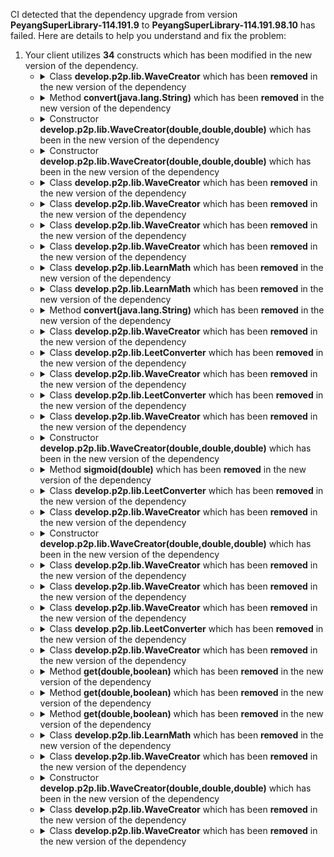 CI detected that the dependency upgrade from version **PeyangSuperLibrary-114.191.9** to **PeyangSuperLibrary-114.191.98.10** has failed. Here are details to help you understand and fix the problem:
1. Your client utilizes **34** constructs which has been modified in the new version of the dependency.
   * <details>
        <summary>Class <b>develop.p2p.lib.WaveCreator</b> which has been <b>removed</b> in the new version of the dependency</summary>
            
        * <details>
          <summary>The failure is identified from the logs generated in the build process. </summary>
          
            *   >[[ERROR] /PeyangSuperbAntiCheat/src/main/java/ml/peya/plugins/Detect/NPCTeleport.java:[186,45] cannot find symbol<br>&nbsp;&nbsp;&nbsp;&nbsp;  symbol: class WaveCreator
](XXXX)
            *   An error was detected in line 186 which is making use of an outdated API.
             ``` java
             186   get(double,boolean);
            ```

          </details>
            
     </details>
   * <details>
        <summary>Method <b>convert(java.lang.String)</b> which has been <b>removed</b> in the new version of the dependency</summary>
            
        * <details>
          <summary>The failure is identified from the logs generated in the build process. </summary>
          
            *   >[[ERROR] /PeyangSuperbAntiCheat/src/main/java/ml/peya/plugins/Utils/PlayerUtils.java:[114,35] package develop.p2p.lib does not exist<br>&nbsp;&nbsp;&nbsp;&nbsp;](XXXX)
            *   An error was detected in line 114 which is making use of an outdated API.
             ``` java
             114   develop.p2p.lib.LeetConverter.convert(last);
            ```

          </details>
            
        To resolve this issue, there are alternative options available in the new version of the dependency that can replace the incompatible method currently used in the client. You can consider substituting the existing method with one of the following options provided by the new version of the dependency
        ``` java
        String convert(String);
        ```
     </details>
   * <details>
        <summary>Constructor <b>develop.p2p.lib.WaveCreator(double,double,double)</b> which has been <b></b> in the new version of the dependency</summary>
            
        * <details>
          <summary>The failure is identified from the logs generated in the build process. </summary>
          
            *   >[[ERROR] /PeyangSuperbAntiCheat/src/main/java/ml/peya/plugins/Objects/Decorations.java:[185,9] cannot find symbol<br>&nbsp;&nbsp;&nbsp;&nbsp;  symbol:   class WaveCreator
  location: class ml.peya.plugins.Objects.Decorations
](XXXX)
            *   An error was detected in line 185 which is making use of an outdated API.
             ``` java
             185   new develop.p2p.lib.WaveCreator(0.8, 1.8, 0.1);
            ```
            *   >[[ERROR] /PeyangSuperbAntiCheat/src/main/java/ml/peya/plugins/Objects/Decorations.java:[185,32] cannot find symbol<br>&nbsp;&nbsp;&nbsp;&nbsp;  symbol:   class WaveCreator
  location: class ml.peya.plugins.Objects.Decorations
](XXXX)
            *   An error was detected in line 185 which is making use of an outdated API.
             ``` java
             185   new develop.p2p.lib.WaveCreator(0.8, 1.8, 0.1);
            ```

          </details>
            
     </details>
   * <details>
        <summary>Constructor <b>develop.p2p.lib.WaveCreator(double,double,double)</b> which has been <b></b> in the new version of the dependency</summary>
            
        * <details>
          <summary>The failure is identified from the logs generated in the build process. </summary>
          
            *   >[[ERROR] /PeyangSuperbAntiCheat/src/main/java/ml/peya/plugins/Detect/NPCTeleport.java:[179,40] cannot find symbol<br>&nbsp;&nbsp;&nbsp;&nbsp;  symbol: class WaveCreator
](XXXX)
            *   An error was detected in line 179 which is making use of an outdated API.
             ``` java
             179   new develop.p2p.lib.WaveCreator(radius - 0.1, radius, ml.peya.plugins.Variables.config.getDouble("npc.waveMin"));
            ```

          </details>
            
     </details>
   * <details>
        <summary>Class <b>develop.p2p.lib.WaveCreator</b> which has been <b>removed</b> in the new version of the dependency</summary>
            
        * <details>
          <summary>The failure is identified from the logs generated in the build process. </summary>
          
            *   >[[ERROR] /PeyangSuperbAntiCheat/src/main/java/ml/peya/plugins/Detect/NPCTeleport.java:[179,40] cannot find symbol<br>&nbsp;&nbsp;&nbsp;&nbsp;  symbol: class WaveCreator
](XXXX)
            *   An error was detected in line 179 which is making use of an outdated API.
             ``` java
             179   new develop.p2p.lib.WaveCreator(radius - 0.1, radius, ml.peya.plugins.Variables.config.getDouble("npc.waveMin"));
            ```

          </details>
            
     </details>
   * <details>
        <summary>Class <b>develop.p2p.lib.WaveCreator</b> which has been <b>removed</b> in the new version of the dependency</summary>
            
        * <details>
          <summary>The failure is identified from the logs generated in the build process. </summary>
          
            *   >[[ERROR] /PeyangSuperbAntiCheat/src/main/java/ml/peya/plugins/Objects/Decorations.java:[185,9] cannot find symbol<br>&nbsp;&nbsp;&nbsp;&nbsp;  symbol:   class WaveCreator
  location: class ml.peya.plugins.Objects.Decorations
](XXXX)
            *   An error was detected in line 185 which is making use of an outdated API.
             ``` java
             185   new develop.p2p.lib.WaveCreator(0.8, 1.8, 0.1);
            ```
            *   >[[ERROR] /PeyangSuperbAntiCheat/src/main/java/ml/peya/plugins/Objects/Decorations.java:[185,32] cannot find symbol<br>&nbsp;&nbsp;&nbsp;&nbsp;  symbol:   class WaveCreator
  location: class ml.peya.plugins.Objects.Decorations
](XXXX)
            *   An error was detected in line 185 which is making use of an outdated API.
             ``` java
             185   new develop.p2p.lib.WaveCreator(0.8, 1.8, 0.1);
            ```

          </details>
            
     </details>
   * <details>
        <summary>Class <b>develop.p2p.lib.WaveCreator</b> which has been <b>removed</b> in the new version of the dependency</summary>
            
        * <details>
          <summary>The failure is identified from the logs generated in the build process. </summary>
          
            *   >[[ERROR] /PeyangSuperbAntiCheat/src/main/java/ml/peya/plugins/Detect/NPCTeleport.java:[161,31] cannot find symbol<br>&nbsp;&nbsp;&nbsp;&nbsp;  symbol:   class WaveCreator
  location: class ml.peya.plugins.Detect.NPCTeleport
](XXXX)
            *   An error was detected in line 161 which is making use of an outdated API.
             ``` java
             161   new develop.p2p.lib.WaveCreator(10.0, 100.0, 10.0);
            ```
            *   >[[ERROR] /PeyangSuperbAntiCheat/src/main/java/ml/peya/plugins/Detect/NPCTeleport.java:[161,9] cannot find symbol<br>&nbsp;&nbsp;&nbsp;&nbsp;  symbol:   class WaveCreator
  location: class ml.peya.plugins.Detect.NPCTeleport
](XXXX)
            *   An error was detected in line 161 which is making use of an outdated API.
             ``` java
             161   new develop.p2p.lib.WaveCreator(10.0, 100.0, 10.0);
            ```

          </details>
            
     </details>
   * <details>
        <summary>Class <b>develop.p2p.lib.WaveCreator</b> which has been <b>removed</b> in the new version of the dependency</summary>
            
        * <details>
          <summary>The failure is identified from the logs generated in the build process. </summary>
          
            *   >[[ERROR] /PeyangSuperbAntiCheat/src/main/java/ml/peya/plugins/Detect/NPCTeleport.java:[220,27] cannot find symbol<br>&nbsp;&nbsp;&nbsp;&nbsp;  symbol: class WaveCreator
](XXXX)
            *   An error was detected in line 220 which is making use of an outdated API.
             ``` java
             220   new develop.p2p.lib.WaveCreator(0.0, ml.peya.plugins.Variables.config.getDouble("npc.speed.waveRange"), 0 - ml.peya.plugins.Variables.config.getDouble("npc.speed.waveRange"));
            ```

          </details>
            
     </details>
   * <details>
        <summary>Class <b>develop.p2p.lib.LearnMath</b> which has been <b>removed</b> in the new version of the dependency</summary>
            
        * <details>
          <summary>The failure is identified from the logs generated in the build process. </summary>
          
            *   >[[ERROR] /PeyangSuperbAntiCheat/src/main/java/ml/peya/plugins/Learn/Neuron.java:[5,30] package develop.p2p.lib does not exist<br>&nbsp;&nbsp;&nbsp;&nbsp;](XXXX)
            *   An error was detected in line 5 which is making use of an outdated API.
             ``` java
             5   sigmoid(double);
            ```
            *   >[[ERROR] /PeyangSuperbAntiCheat/src/main/java/ml/peya/plugins/Learn/Neuron.java:[5,1] static import only from classes and interfaces<br>&nbsp;&nbsp;&nbsp;&nbsp;](XXXX)
            *   An error was detected in line 5 which is making use of an outdated API.
             ``` java
             5   sigmoid(double);
            ```

          </details>
            
     </details>
   * <details>
        <summary>Class <b>develop.p2p.lib.LearnMath</b> which has been <b>removed</b> in the new version of the dependency</summary>
            
        * <details>
          <summary>The failure is identified from the logs generated in the build process. </summary>
          
            *   >[[ERROR] /PeyangSuperbAntiCheat/src/main/java/ml/peya/plugins/Learn/Neuron.java:[50,18] cannot find symbol<br>&nbsp;&nbsp;&nbsp;&nbsp;  symbol:   method sigmoid(double)
  location: class ml.peya.plugins.Learn.Neuron
](XXXX)
            *   An error was detected in line 50 which is making use of an outdated API.
             ``` java
             50   sigmoid(double);
            ```

          </details>
            
     </details>
   * <details>
        <summary>Method <b>convert(java.lang.String)</b> which has been <b>removed</b> in the new version of the dependency</summary>
            
        * <details>
          <summary>The failure is identified from the logs generated in the build process. </summary>
          
            *   >[[ERROR] /PeyangSuperbAntiCheat/src/main/java/ml/peya/plugins/Utils/PlayerUtils.java:[113,36] package develop.p2p.lib does not exist<br>&nbsp;&nbsp;&nbsp;&nbsp;](XXXX)
            *   An error was detected in line 113 which is making use of an outdated API.
             ``` java
             113   develop.p2p.lib.LeetConverter.convert(first);
            ```

          </details>
            
        To resolve this issue, there are alternative options available in the new version of the dependency that can replace the incompatible method currently used in the client. You can consider substituting the existing method with one of the following options provided by the new version of the dependency
        ``` java
        String convert(String);
        ```
     </details>
   * <details>
        <summary>Class <b>develop.p2p.lib.WaveCreator</b> which has been <b>removed</b> in the new version of the dependency</summary>
            
        * <details>
          <summary>The failure is identified from the logs generated in the build process. </summary>
          
            *   >[[ERROR] /PeyangSuperbAntiCheat/src/main/java/ml/peya/plugins/Detect/NPCTeleport.java:[186,45] cannot find symbol<br>&nbsp;&nbsp;&nbsp;&nbsp;  symbol: class WaveCreator
](XXXX)
            *   An error was detected in line 186 which is making use of an outdated API.
             ``` java
             186   new develop.p2p.lib.WaveCreator(1.0, 2.0, 0.0);
            ```

          </details>
            
     </details>
   * <details>
        <summary>Class <b>develop.p2p.lib.LeetConverter</b> which has been <b>removed</b> in the new version of the dependency</summary>
            
        * <details>
          <summary>The failure is identified from the logs generated in the build process. </summary>
          
            *   >[[ERROR] /PeyangSuperbAntiCheat/src/main/java/ml/peya/plugins/Utils/PlayerUtils.java:[113,36] package develop.p2p.lib does not exist<br>&nbsp;&nbsp;&nbsp;&nbsp;](XXXX)
            *   An error was detected in line 113 which is making use of an outdated API.
             ``` java
             113   develop.p2p.lib.LeetConverter;
            ```

          </details>
            
     </details>
   * <details>
        <summary>Class <b>develop.p2p.lib.WaveCreator</b> which has been <b>removed</b> in the new version of the dependency</summary>
            
        * <details>
          <summary>The failure is identified from the logs generated in the build process. </summary>
          
            *   >[[ERROR] /PeyangSuperbAntiCheat/src/main/java/ml/peya/plugins/Detect/NPCTeleport.java:[186,45] cannot find symbol<br>&nbsp;&nbsp;&nbsp;&nbsp;  symbol: class WaveCreator
](XXXX)
            *   An error was detected in line 186 which is making use of an outdated API.
             ``` java
             186   new develop.p2p.lib.WaveCreator(1.0, 2.0, 0.0);
            ```

          </details>
            
     </details>
   * <details>
        <summary>Class <b>develop.p2p.lib.LeetConverter</b> which has been <b>removed</b> in the new version of the dependency</summary>
            
        * <details>
          <summary>The failure is identified from the logs generated in the build process. </summary>
          
            *   >[[ERROR] /PeyangSuperbAntiCheat/src/main/java/ml/peya/plugins/Utils/PlayerUtils.java:[114,35] package develop.p2p.lib does not exist<br>&nbsp;&nbsp;&nbsp;&nbsp;](XXXX)
            *   An error was detected in line 114 which is making use of an outdated API.
             ``` java
             114   convert(java.lang.String);
            ```

          </details>
            
     </details>
   * <details>
        <summary>Class <b>develop.p2p.lib.WaveCreator</b> which has been <b>removed</b> in the new version of the dependency</summary>
            
        * <details>
          <summary>The failure is identified from the logs generated in the build process. </summary>
          
            *   >[[ERROR] /PeyangSuperbAntiCheat/src/main/java/ml/peya/plugins/Detect/NPCTeleport.java:[220,27] cannot find symbol<br>&nbsp;&nbsp;&nbsp;&nbsp;  symbol: class WaveCreator
](XXXX)
            *   An error was detected in line 220 which is making use of an outdated API.
             ``` java
             220   get(double,boolean);
            ```

          </details>
            
     </details>
   * <details>
        <summary>Constructor <b>develop.p2p.lib.WaveCreator(double,double,double)</b> which has been <b></b> in the new version of the dependency</summary>
            
        * <details>
          <summary>The failure is identified from the logs generated in the build process. </summary>
          
            *   >[[ERROR] /PeyangSuperbAntiCheat/src/main/java/ml/peya/plugins/Detect/NPCTeleport.java:[186,45] cannot find symbol<br>&nbsp;&nbsp;&nbsp;&nbsp;  symbol: class WaveCreator
](XXXX)
            *   An error was detected in line 186 which is making use of an outdated API.
             ``` java
             186   new develop.p2p.lib.WaveCreator(1.0, 2.0, 0.0);
            ```

          </details>
            
     </details>
   * <details>
        <summary>Method <b>sigmoid(double)</b> which has been <b>removed</b> in the new version of the dependency</summary>
            
        * <details>
          <summary>The failure is identified from the logs generated in the build process. </summary>
          
            *   >[[ERROR] /PeyangSuperbAntiCheat/src/main/java/ml/peya/plugins/Learn/Neuron.java:[50,18] cannot find symbol<br>&nbsp;&nbsp;&nbsp;&nbsp;  symbol:   method sigmoid(double)
  location: class ml.peya.plugins.Learn.Neuron
](XXXX)
            *   An error was detected in line 50 which is making use of an outdated API.
             ``` java
             50   develop.p2p.lib.LearnMath.sigmoid(sum);
            ```

          </details>
            
        To resolve this issue, there are alternative options available in the new version of the dependency that can replace the incompatible method currently used in the client. You can consider substituting the existing method with one of the following options provided by the new version of the dependency
        ``` java
        double sigmoid(double);
        ```
     </details>
   * <details>
        <summary>Class <b>develop.p2p.lib.LeetConverter</b> which has been <b>removed</b> in the new version of the dependency</summary>
            
        * <details>
          <summary>The failure is identified from the logs generated in the build process. </summary>
          
            *   >[[ERROR] /PeyangSuperbAntiCheat/src/main/java/ml/peya/plugins/Utils/PlayerUtils.java:[113,36] package develop.p2p.lib does not exist<br>&nbsp;&nbsp;&nbsp;&nbsp;](XXXX)
            *   An error was detected in line 113 which is making use of an outdated API.
             ``` java
             113   convert(java.lang.String);
            ```

          </details>
            
     </details>
   * <details>
        <summary>Class <b>develop.p2p.lib.WaveCreator</b> which has been <b>removed</b> in the new version of the dependency</summary>
            
        * <details>
          <summary>The failure is identified from the logs generated in the build process. </summary>
          
            *   >[[ERROR] /PeyangSuperbAntiCheat/src/main/java/ml/peya/plugins/Objects/Decorations.java:[3,23] package develop.p2p.lib does not exist<br>&nbsp;&nbsp;&nbsp;&nbsp;](XXXX)
            *   An error was detected in line 3 which is making use of an outdated API.
             ``` java
             3   import develop.p2p.lib.WaveCreator;;
            ```
            *   >[[ERROR] /PeyangSuperbAntiCheat/src/main/java/ml/peya/plugins/Detect/NPCTeleport.java:[3,1] package develop.p2p.lib does not exist<br>&nbsp;&nbsp;&nbsp;&nbsp;](XXXX)
            *   An error was detected in line 3 which is making use of an outdated API.
             ``` java
             3   import develop.p2p.lib.WaveCreator;;
            ```

          </details>
            
     </details>
   * <details>
        <summary>Constructor <b>develop.p2p.lib.WaveCreator(double,double,double)</b> which has been <b></b> in the new version of the dependency</summary>
            
        * <details>
          <summary>The failure is identified from the logs generated in the build process. </summary>
          
            *   >[[ERROR] /PeyangSuperbAntiCheat/src/main/java/ml/peya/plugins/Detect/NPCTeleport.java:[161,31] cannot find symbol<br>&nbsp;&nbsp;&nbsp;&nbsp;  symbol:   class WaveCreator
  location: class ml.peya.plugins.Detect.NPCTeleport
](XXXX)
            *   An error was detected in line 161 which is making use of an outdated API.
             ``` java
             161   new develop.p2p.lib.WaveCreator(10.0, 100.0, 10.0);
            ```
            *   >[[ERROR] /PeyangSuperbAntiCheat/src/main/java/ml/peya/plugins/Detect/NPCTeleport.java:[161,9] cannot find symbol<br>&nbsp;&nbsp;&nbsp;&nbsp;  symbol:   class WaveCreator
  location: class ml.peya.plugins.Detect.NPCTeleport
](XXXX)
            *   An error was detected in line 161 which is making use of an outdated API.
             ``` java
             161   new develop.p2p.lib.WaveCreator(10.0, 100.0, 10.0);
            ```

          </details>
            
     </details>
   * <details>
        <summary>Class <b>develop.p2p.lib.WaveCreator</b> which has been <b>removed</b> in the new version of the dependency</summary>
            
        * <details>
          <summary>The failure is identified from the logs generated in the build process. </summary>
          
            *   >[[ERROR] /PeyangSuperbAntiCheat/src/main/java/ml/peya/plugins/Detect/NPCTeleport.java:[179,40] cannot find symbol<br>&nbsp;&nbsp;&nbsp;&nbsp;  symbol: class WaveCreator
](XXXX)
            *   An error was detected in line 179 which is making use of an outdated API.
             ``` java
             179   new develop.p2p.lib.WaveCreator(radius - 0.1, radius, ml.peya.plugins.Variables.config.getDouble("npc.waveMin"));
            ```

          </details>
            
     </details>
   * <details>
        <summary>Class <b>develop.p2p.lib.WaveCreator</b> which has been <b>removed</b> in the new version of the dependency</summary>
            
        * <details>
          <summary>The failure is identified from the logs generated in the build process. </summary>
          
            *   >[[ERROR] /PeyangSuperbAntiCheat/src/main/java/ml/peya/plugins/Objects/Decorations.java:[185,9] cannot find symbol<br>&nbsp;&nbsp;&nbsp;&nbsp;  symbol:   class WaveCreator
  location: class ml.peya.plugins.Objects.Decorations
](XXXX)
            *   An error was detected in line 185 which is making use of an outdated API.
             ``` java
             185   new develop.p2p.lib.WaveCreator(0.8, 1.8, 0.1);
            ```
            *   >[[ERROR] /PeyangSuperbAntiCheat/src/main/java/ml/peya/plugins/Objects/Decorations.java:[185,32] cannot find symbol<br>&nbsp;&nbsp;&nbsp;&nbsp;  symbol:   class WaveCreator
  location: class ml.peya.plugins.Objects.Decorations
](XXXX)
            *   An error was detected in line 185 which is making use of an outdated API.
             ``` java
             185   new develop.p2p.lib.WaveCreator(0.8, 1.8, 0.1);
            ```

          </details>
            
     </details>
   * <details>
        <summary>Class <b>develop.p2p.lib.WaveCreator</b> which has been <b>removed</b> in the new version of the dependency</summary>
            
        * <details>
          <summary>The failure is identified from the logs generated in the build process. </summary>
          
            *   >[[ERROR] /PeyangSuperbAntiCheat/src/main/java/ml/peya/plugins/Detect/NPCTeleport.java:[161,31] cannot find symbol<br>&nbsp;&nbsp;&nbsp;&nbsp;  symbol:   class WaveCreator
  location: class ml.peya.plugins.Detect.NPCTeleport
](XXXX)
            *   An error was detected in line 161 which is making use of an outdated API.
             ``` java
             161   develop.p2p.lib.WaveCreator ypp = new develop.p2p.lib.WaveCreator(10.0, 100.0, 10.0);
            ```
            *   >[[ERROR] /PeyangSuperbAntiCheat/src/main/java/ml/peya/plugins/Detect/NPCTeleport.java:[161,9] cannot find symbol<br>&nbsp;&nbsp;&nbsp;&nbsp;  symbol:   class WaveCreator
  location: class ml.peya.plugins.Detect.NPCTeleport
](XXXX)
            *   An error was detected in line 161 which is making use of an outdated API.
             ``` java
             161   develop.p2p.lib.WaveCreator ypp = new develop.p2p.lib.WaveCreator(10.0, 100.0, 10.0);
            ```

          </details>
            
     </details>
   * <details>
        <summary>Class <b>develop.p2p.lib.LeetConverter</b> which has been <b>removed</b> in the new version of the dependency</summary>
            
        * <details>
          <summary>The failure is identified from the logs generated in the build process. </summary>
          
            *   >[[ERROR] /PeyangSuperbAntiCheat/src/main/java/ml/peya/plugins/Utils/PlayerUtils.java:[114,35] package develop.p2p.lib does not exist<br>&nbsp;&nbsp;&nbsp;&nbsp;](XXXX)
            *   An error was detected in line 114 which is making use of an outdated API.
             ``` java
             114   develop.p2p.lib.LeetConverter;
            ```

          </details>
            
     </details>
   * <details>
        <summary>Class <b>develop.p2p.lib.WaveCreator</b> which has been <b>removed</b> in the new version of the dependency</summary>
            
        * <details>
          <summary>The failure is identified from the logs generated in the build process. </summary>
          
            *   >[[ERROR] /PeyangSuperbAntiCheat/src/main/java/ml/peya/plugins/Detect/NPCTeleport.java:[161,31] cannot find symbol<br>&nbsp;&nbsp;&nbsp;&nbsp;  symbol:   class WaveCreator
  location: class ml.peya.plugins.Detect.NPCTeleport
](XXXX)
            *   An error was detected in line 161 which is making use of an outdated API.
             ``` java
             161   new develop.p2p.lib.WaveCreator(10.0, 100.0, 10.0);
            ```
            *   >[[ERROR] /PeyangSuperbAntiCheat/src/main/java/ml/peya/plugins/Detect/NPCTeleport.java:[161,9] cannot find symbol<br>&nbsp;&nbsp;&nbsp;&nbsp;  symbol:   class WaveCreator
  location: class ml.peya.plugins.Detect.NPCTeleport
](XXXX)
            *   An error was detected in line 161 which is making use of an outdated API.
             ``` java
             161   new develop.p2p.lib.WaveCreator(10.0, 100.0, 10.0);
            ```

          </details>
            
     </details>
   * <details>
        <summary>Method <b>get(double,boolean)</b> which has been <b>removed</b> in the new version of the dependency</summary>
            
        * <details>
          <summary>The failure is identified from the logs generated in the build process. </summary>
          
            *   >[[ERROR] /PeyangSuperbAntiCheat/src/main/java/ml/peya/plugins/Detect/NPCTeleport.java:[179,40] cannot find symbol<br>&nbsp;&nbsp;&nbsp;&nbsp;  symbol: class WaveCreator
](XXXX)
            *   An error was detected in line 179 which is making use of an outdated API.
             ``` java
             179   new develop.p2p.lib.WaveCreator(radius - 0.1, radius, ml.peya.plugins.Variables.config.getDouble("npc.waveMin")).get(0.01, true);
            ```

          </details>
            
        To resolve this issue, there are alternative options available in the new version of the dependency that can replace the incompatible method currently used in the client. You can consider substituting the existing method with one of the following options provided by the new version of the dependency
        ``` java
        Object get(String);
        ```
     </details>
   * <details>
        <summary>Method <b>get(double,boolean)</b> which has been <b>removed</b> in the new version of the dependency</summary>
            
        * <details>
          <summary>The failure is identified from the logs generated in the build process. </summary>
          
            *   >[[ERROR] /PeyangSuperbAntiCheat/src/main/java/ml/peya/plugins/Detect/NPCTeleport.java:[220,27] cannot find symbol<br>&nbsp;&nbsp;&nbsp;&nbsp;  symbol: class WaveCreator
](XXXX0#step:4:1469)
            *   An error was detected in line 220 which is making use of an outdated API.
             ``` java
             220   new develop.p2p.lib.WaveCreator(0.0, ml.peya.plugins.Variables.config.getDouble("npc.speed.waveRange"), 0 - ml.peya.plugins.Variables.config.getDouble("npc.speed.waveRange")).get(0.001, true);
            ```

          </details>
            
        To resolve this issue, there are alternative options available in the new version of the dependency that can replace the incompatible method currently used in the client. You can consider substituting the existing method with one of the following options provided by the new version of the dependency
        ``` java
        Object get(String);
        ```
     </details>
   * <details>
        <summary>Method <b>get(double,boolean)</b> which has been <b>removed</b> in the new version of the dependency</summary>
            
        * <details>
          <summary>The failure is identified from the logs generated in the build process. </summary>
          
            *   >[[ERROR] /PeyangSuperbAntiCheat/src/main/java/ml/peya/plugins/Detect/NPCTeleport.java:[186,45] cannot find symbol<br>&nbsp;&nbsp;&nbsp;&nbsp;  symbol: class WaveCreator
](XXXX)
            *   An error was detected in line 186 which is making use of an outdated API.
             ``` java
             186   new develop.p2p.lib.WaveCreator(1.0, 2.0, 0.0).get(0.01, count[0] < 20);
            ```

          </details>
            
        To resolve this issue, there are alternative options available in the new version of the dependency that can replace the incompatible method currently used in the client. You can consider substituting the existing method with one of the following options provided by the new version of the dependency
        ``` java
        Object get(String);
        ```
     </details>
   * <details>
        <summary>Class <b>develop.p2p.lib.LearnMath</b> which has been <b>removed</b> in the new version of the dependency</summary>
            
        * <details>
          <summary>The failure is identified from the logs generated in the build process. </summary>
          
            *   >[[ERROR] /PeyangSuperbAntiCheat/src/main/java/ml/peya/plugins/Learn/Neuron.java:[50,18] cannot find symbol<br>&nbsp;&nbsp;&nbsp;&nbsp;  symbol:   method sigmoid(double)
  location: class ml.peya.plugins.Learn.Neuron
](XXXXctions/runs/8110103454/job/22166641300#step:4:1462)
            *   An error was detected in line 50 which is making use of an outdated API.
             ``` java
             50   develop.p2p.lib.LearnMath.sigmoid(sum);
            ```

          </details>
            
     </details>
   * <details>
        <summary>Class <b>develop.p2p.lib.WaveCreator</b> which has been <b>removed</b> in the new version of the dependency</summary>
            
        * <details>
          <summary>The failure is identified from the logs generated in the build process. </summary>
          
            *   >[[ERROR] /PeyangSuperbAntiCheat/src/main/java/ml/peya/plugins/Objects/Decorations.java:[185,9] cannot find symbol<br>&nbsp;&nbsp;&nbsp;&nbsp;  symbol:   class WaveCreator
  location: class ml.peya.plugins.Objects.Decorations
](XXXX)
            *   An error was detected in line 185 which is making use of an outdated API.
             ``` java
             185   develop.p2p.lib.WaveCreator wave = new develop.p2p.lib.WaveCreator(0.8, 1.8, 0.1);
            ```
            *   >[[ERROR] /PeyangSuperbAntiCheat/src/main/java/ml/peya/plugins/Objects/Decorations.java:[185,32] cannot find symbol<br>&nbsp;&nbsp;&nbsp;&nbsp;  symbol:   class WaveCreator
  location: class ml.peya.plugins.Objects.Decorations
](XXXX)
            *   An error was detected in line 185 which is making use of an outdated API.
             ``` java
             185   develop.p2p.lib.WaveCreator wave = new develop.p2p.lib.WaveCreator(0.8, 1.8, 0.1);
            ```

          </details>
            
     </details>
   * <details>
        <summary>Constructor <b>develop.p2p.lib.WaveCreator(double,double,double)</b> which has been <b></b> in the new version of the dependency</summary>
            
        * <details>
          <summary>The failure is identified from the logs generated in the build process. </summary>
          
            *   >[[ERROR] /PeyangSuperbAntiCheat/src/main/java/ml/peya/plugins/Detect/NPCTeleport.java:[220,27] cannot find symbol<br>&nbsp;&nbsp;&nbsp;&nbsp;  symbol: class WaveCreator
](XXXX)
            *   An error was detected in line 220 which is making use of an outdated API.
             ``` java
             220   new develop.p2p.lib.WaveCreator(0.0, ml.peya.plugins.Variables.config.getDouble("npc.speed.waveRange"), 0 - ml.peya.plugins.Variables.config.getDouble("npc.speed.waveRange"));
            ```

          </details>
            
     </details>
   * <details>
        <summary>Class <b>develop.p2p.lib.WaveCreator</b> which has been <b>removed</b> in the new version of the dependency</summary>
            
        * <details>
          <summary>The failure is identified from the logs generated in the build process. </summary>
          
            *   >[[ERROR] /PeyangSuperbAntiCheat/src/main/java/ml/peya/plugins/Detect/NPCTeleport.java:[220,27] cannot find symbol<br>&nbsp;&nbsp;&nbsp;&nbsp;  symbol: class WaveCreator
](XXXX)
            *   An error was detected in line 220 which is making use of an outdated API.
             ``` java
             220   new develop.p2p.lib.WaveCreator(0.0, ml.peya.plugins.Variables.config.getDouble("npc.speed.waveRange"), 0 - ml.peya.plugins.Variables.config.getDouble("npc.speed.waveRange"));
            ```

          </details>
            
     </details>
   * <details>
        <summary>Class <b>develop.p2p.lib.WaveCreator</b> which has been <b>removed</b> in the new version of the dependency</summary>
            
        * <details>
          <summary>The failure is identified from the logs generated in the build process. </summary>
          

          </details>
            
     </details>


